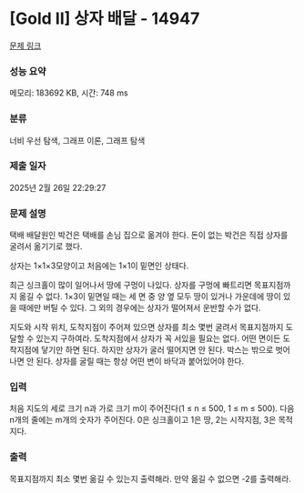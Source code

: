 # [Gold II] 상자 배달 - 14947 

[문제 링크](https://www.acmicpc.net/problem/14947) 

### 성능 요약

메모리: 183692 KB, 시간: 748 ms

### 분류

너비 우선 탐색, 그래프 이론, 그래프 탐색

### 제출 일자

2025년 2월 26일 22:29:27

### 문제 설명

<p>택배 배달원인 박건은 택배를 손님 집으로 옮겨야 한다. 돈이 없는 박건은 직접 상자를 굴려서 옮기기로 했다.</p>

<p>상자는 1×1×3모양이고 처음에는 1×1이 밑면인 상태다.</p>

<p>최근 싱크홀이 많이 일어나서 땅에 구멍이 나있다. 상자를 구멍에 빠트리면 목표지점까지 옮길 수 없다. 1×3이 밑면일 때는 세 면 중 양 옆 모두 땅이 있거나 가운데에 땅이 있을 때에만 버틸 수 있다. 그 외의 경우에는 상자가 떨어져서 운반할 수가 없다.</p>

<p>지도와 시작 위치, 도착지점이 주어져 있으면 상자를 최소 몇번 굴려서  목표지점까지 도달할 수 있는지 구하여라. 도착지점에서 상자가 꼭 서있을 필요는 없다. 어떤 면이든 도착지점에 닿기만 하면 된다. 하지만 상자가 굴러 떨어지면 안 된다. 박스는 밖으로 벗어나면 안 된다. 상자를 굴릴 때는 항상 어떤 변이 바닥과 붙어있어야 한다.</p>

### 입력 

 <p>처음 지도의 세로 크기 n과 가로 크기 m이 주어진다(1 ≤ n ≤ 500, 1 ≤ m ≤ 500). 다음 n개의 줄에는 m개의 숫자가 주어진다. 0은 싱크홀이고 1은 땅, 2는 시작지점, 3은 목적지다.</p>

### 출력 

 <p>목표지점까지 최소 몇번 옮길 수 있는지 출력해라. 만약 옮길 수 없으면 -2를 출력해라.</p>

